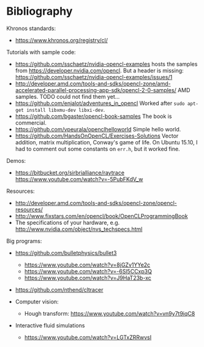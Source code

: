# Bibliography

Khronos standards:

- <https://www.khronos.org/registry/cl/>

Tutorials with sample code:

- <https://github.com/sschaetz/nvidia-opencl-examples> hosts the samples from <https://developer.nvidia.com/opencl>. But a header is missing: <https://github.com/sschaetz/nvidia-opencl-examples/issues/1>
- <http://developer.amd.com/tools-and-sdks/opencl-zone/amd-accelerated-parallel-processing-app-sdk/opencl-2-0-samples/> AMD samples. TODO could not find them yet...
- <https://github.com/enjalot/adventures_in_opencl> Worked after `sudo apt-get install libxmu-dev libxi-dev`.
- <https://github.com/bgaster/opencl-book-samples> The book is commercial.
- <https://github.com/vpeurala/openclhelloworld> Simple hello world.
- <https://github.com/HandsOnOpenCL/Exercises-Solutions> Vector addition, matrix multiplication, Conway's game of life. On Ubuntu 15.10, I had to comment out some constants on `err.h`, but it worked fine.

Demos:

- <https://bitbucket.org/sirbrialliance/raytrace> <https://www.youtube.com/watch?v=-5PubFKdV_w>

Resources:

- <http://developer.amd.com/tools-and-sdks/opencl-zone/opencl-resources/>
- <http://www.fixstars.com/en/opencl/book/OpenCLProgrammingBook>
- The specifications of your hardware, e.g. <http://www.nvidia.com/object/nvs_techspecs.html>

Big programs:

-   <https://github.com/bulletphysics/bullet3>

    - <https://www.youtube.com/watch?v=8jGZv1YYe2c>
    - <https://www.youtube.com/watch?v=-6Sl5CCxp3Q>
    - <https://www.youtube.com/watch?v=J9HaT23b-xc>

-   <https://github.com/nthend/cltracer>

-   Computer vision:

    - Hough transform: <https://www.youtube.com/watch?v=vn9y7t9iqC8>

-   Interactive fluid simulations

    - <https://www.youtube.com/watch?v=LGTxZRRwvsI>
